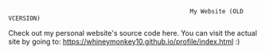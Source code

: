                                                        My Website (OLD VCERSION)
                                                                 
Check out my personal website's source code here. You can visit the actual site by going to: https://whineymonkey10.github.io/profile/index.html :)
